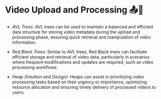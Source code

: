 # Video Upload and Processing 📤🔄

- *AVL Trees:* AVL trees can be used to maintain a balanced and efficient data structure for storing video metadata during the upload and processing phase, ensuring quick retrieval and manipulation of video information.

- *Red Black Trees:* Similar to AVL trees, Red Black trees can facilitate efficient storage and retrieval of video data, particularly in scenarios where frequent modifications and updates are required, such as video processing workflows.

- *Heap (Intuition and Design):* Heaps can assist in prioritizing video processing tasks based on their urgency or importance, optimizing resource allocation and ensuring timely delivery of processed videos to users.
